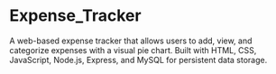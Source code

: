 # Expense_Tracker
A web-based expense tracker that allows users to add, view, and categorize expenses with a visual pie chart. Built with HTML, CSS, JavaScript, Node.js, Express, and MySQL for persistent data storage.
